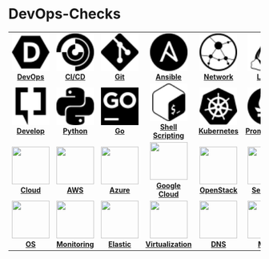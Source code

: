 # DevOps-Checks

<center>
<table>
  <tr>
    <td align="center" width="175px;" height=80px;"><a href="chapter/devops/README.md"><img src="images/devops.svg" width="75px;" height="75px;" alt="DevOps"/><br /><b>DevOps</b></a></td>
    <td align="center" width="175px;" height=80px;"><a href="chapter/cicd/README.md"><img src="images/cicd.svg" width="75px;" height="75px;" alt="cicd"/><br/><b>CI/CD</b></a></td>
    <td align="center" width="175px;" height=80px;"><a href="chapter/git/README.md"><img src="images/git.svg" width="75px;" height="75px;" alt=""/><br/><b>Git</b></a></td>
    <td align="center" width="175px;" height=80px;"><a href="chapter/ansible/README.md"><img src="images/ansible.svg" width="75px;" height="75px;" alt="ansible"/><br/><b>Ansible</b></a></td>
    <td align="center" width="175px;" height=80px;"><a href="chapter/network/README.md"><img src="images/network.svg" width="75px;" height="75px;" alt="Network"/><br/><b>Network</b></a></td>
    <td align="center" width="175px;" height=80px;"><a href="chapter/linux/README.md"><img src="images/linux.svg" width="75px;" height="75px;" alt="Linux"/><br/><b>Linux</b></a></td>

  </tr>
  <tr>
    <td align="center" width="175px;" height=80px;"><a href="exercises/software_development/README.md"><img src="images/develop.svg" width="75px;" height="75px;" alt=""/><br /><b>Develop</b></a></td>
    <td align="center" width="175px;" height=80px;"><a href="#python"><img src="images/python.svg" width="75px;" height="75px;" alt=""/><br /><b>Python</b></a></td>
    <td align="center" width="175px;" height=80px;"><a href="#go"><img src="images/go.svg" width="75px;" height="75px;" alt=""/><br /><b>Go</b></a></td>
    <td align="center" width="175px;" height=80px;"><a href="exercises/shell/README.md"><img src="images/bash.svg" width="75px;" height="75px;" alt=""/><br /><b>Shell Scripting</b></a></td>
    <td align="center" width="175px;" height=80px;"><a href="#kubernetes"><img src="images/kubernetes.svg" width="75px;" height="75px;" alt=""/><br /><b>Kubernetes</b></a></td>
    <td align="center" width="175px;" height=80px;"><a href="#prometheus"><img src="images/prometheus.svg" width="75px;" height="75px;" alt=""/><br /><b>Prometheus</b></a></td>
  </tr>
  <tr>
    <td align="center" width="175px;" height=80px;"><a href="exercises/cloud/README.md"><img src="images/cloud.png" width="75px;" height="75px;" alt=""/><br /><b>Cloud</b></a></td>
    <td align="center" width="175px;" height=80px;"><a href="exercises/aws/README.md"><img src="images/aws.png" width="75px;" height="75px;" alt=""/><br /><b>AWS</b></a></td>
    <td align="center" width="175px;" height=80px;"><a href="#azure"><img src="images/azure.png" width="75px;" height="75px;" alt=""/><br /><b>Azure</b></a></td>
    <td align="center" width="175px;" height=80px;"><a href="#gcp"><img src="images/googlecloud.png" width="75px;" height="75px;" alt=""/><br /><b>Google Cloud</b></a></td>
    <td align="center" width="175px;" height=80px;"><a href="#openstack"><img src="images/openstack.png" width="75px;" height="75px;" alt=""/><br /><b>OpenStack</b></a></td>
    <td align="center" width="175px;" height=80px;"><a href="exercises/security/README.md"><img src="images/security.png" width="75px;" height="75px;" alt=""/><br /><b>Security</b></a></td>
  </tr>
  <tr>
    <td align="center" width="175px;" height=80px;"><a href="#operating-system"><img src="images/os.png" width="75px;" height="75px;" alt=""/><br /><b>OS</b></a></td>
    <td align="center" width="175px;" height=80px;"><a href="#monitoring"><img src="images/monitoring.png" width="75px;" height="75px;" alt=""/><br /><b>Monitoring</b></a></td>
    <td align="center" width="175px;" height=80px;"><a href="#elastic"><img src="images/elastic.png" width="75px;" height="75px;" alt=""/><br /><b>Elastic</b></a></td>
    <td align="center" width="175px;" height=80px;"><a href="#virtualization"><img src="images/virtualization.png" width="75px;" height="75px;" alt=""/><br /><b>Virtualization</b></a></td>
    <td align="center" width="175px;" height=80px;"><a href="exercises/dns/README.md"><img src="images/dns.png" width="75px;" height="75px;" alt=""/><br /><b>DNS</b></a></td>
    <td align="center" width="175px;" height=80px;"><a href="#Misc"><img src="images/general.png" width="75px;" height="75px;" alt=""/><br /><b>Misc</b></a></td>
  </tr>


</table>
</center>
